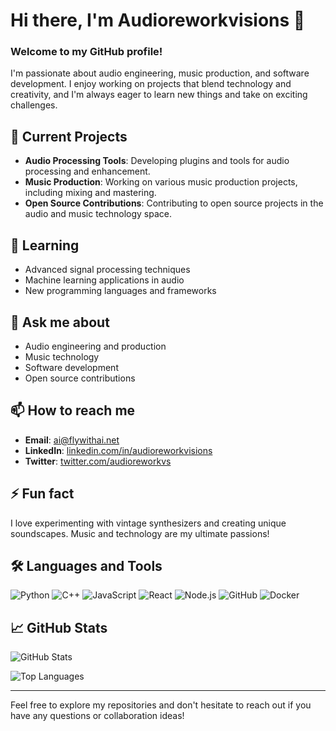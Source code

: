 # Hi there, I'm Audioreworkvisions 👋

### Welcome to my GitHub profile!

I'm passionate about audio engineering, music production, and software development. I enjoy working on projects that blend technology and creativity, and I'm always eager to learn new things and take on exciting challenges.

## 🔭 Current Projects
- **Audio Processing Tools**: Developing plugins and tools for audio processing and enhancement.
- **Music Production**: Working on various music production projects, including mixing and mastering.
- **Open Source Contributions**: Contributing to open source projects in the audio and music technology space.

## 🌱 Learning
- Advanced signal processing techniques
- Machine learning applications in audio
- New programming languages and frameworks

## 💬 Ask me about
- Audio engineering and production
- Music technology
- Software development
- Open source contributions

## 📫 How to reach me
- **Email**: [ai@flywithai.net](mailto:ai@flywithai.net)
- **LinkedIn**: [linkedin.com/in/audioreworkvisions](https://linkedin.com/in/audioreworkvisions)
- **Twitter**: [twitter.com/audioreworkvs](https://twitter.com/audioreworks)

## ⚡ Fun fact
I love experimenting with vintage synthesizers and creating unique soundscapes. Music and technology are my ultimate passions!

## 🛠️ Languages and Tools
![Python](https://img.shields.io/badge/-Python-3776AB?style=flat&logo=python&logoColor=white)
![C++](https://img.shields.io/badge/-C++-00599C?style=flat&logo=c%2B%2B&logoColor=white)
![JavaScript](https://img.shields.io/badge/-JavaScript-F7DF1E?style=flat&logo=javascript&logoColor=black)
![React](https://img.shields.io/badge/-React-61DAFB?style=flat&logo=react&logoColor=black)
![Node.js](https://img.shields.io/badge/-Node.js-339933?style=flat&logo=node.js&logoColor=white)
![GitHub](https://img.shields.io/badge/-GitHub-181717?style=flat&logo=github&logoColor=white)
![Docker](https://img.shields.io/badge/-Docker-2496ED?style=flat&logo=docker&logoColor=white)

## 📈 GitHub Stats
![GitHub Stats](https://github-readme-stats.vercel.app/api?username=audioreworkvisions&show_icons=true&theme=radical)

![Top Languages](https://github-readme-stats.vercel.app/api/top-langs/?username=audioreworkvisions&layout=compact&theme=radical)

---

Feel free to explore my repositories and don't hesitate to reach out if you have any questions or collaboration ideas!
